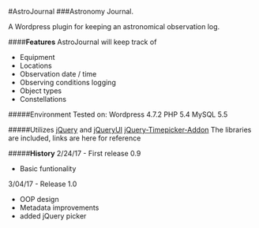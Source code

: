 #AstroJournal
###Astronomy Journal.

A Wordpress plugin for keeping an astronomical observation log.

####**Features**
AstroJournal will keep track of 
- Equipment
- Locations
- Observation date / time
- Observing conditions logging
- Object types
- Constellations

#####Environment
Tested on:
	Wordpress 4.7.2
	PHP 5.4
	MySQL 5.5

#####Utilizes
[jQuery](https://jquery.com) and [jQueryUI](https://jqueryui.com)
[jQuery-Timepicker-Addon](https://github.com/trentrichardson/jQuery-Timepicker-Addon)
The libraries are included, links are here for reference

#####**History**
2/24/17 - First release 0.9
- Basic funtionality

3/04/17 - Release 1.0
- OOP design
- Metadata improvements
- added jQuery picker
